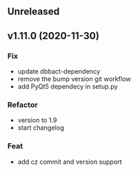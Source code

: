## Unreleased

## v1.11.0 (2020-11-30)

### Fix

- update dbbact-dependency
- remove the bump version git workflow
- add PyQt5 dependecy in setup.py

### Refactor

- version to 1.9
- start changelog

### Feat

- add cz commit and version support
